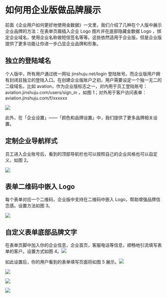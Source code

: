 # 如何用企业版做品牌展示

前面《企业用户如何更好地使用金数据》一文里，我们介绍了几种在个人版中展示企业品牌的方法：在表单页眉插入企业 Logo 图片并在底部隐藏金数据 Logo ，绑定企业域名，使用企业名称做短信签名等等。这些依然适用于企业版，但是企业版提供了更多功能让你进一步凸显企业品牌和形象。

## **独立的登陆域名**

个人版中，所有用户通过统一网址 jinshuju.net/login 登陆账号。而企业版用户拥有封闭且独立的登陆入口。在创建企业版账户之初，用户需要设定一个独一无二的二级域名，比如 avation，作为企业版标志之一，对内用于员工登陆账号：aviation.jinshuju.com/users/sign\_in ，如图 1；对外用于客户访问表单：aviation.jinshuju.com/f/xxxxxx

![](https://images-cdn.shimo.im/PmcLzDgxY7oitLfD/image.png!thumbnail)

此外，在「企业设置」——「颜色和品牌设置」中，我们提供了更多品牌相关设置。

## **定制企业导航样式**

员工进入企业账号后，看到的顶部导航栏也可以按照自己的企业风格也可以自定义，如图 2。

![](https://images-cdn.shimo.im/uyNhrIVq7uQjGx1S/image.png!thumbnail)

  


## **表单二维码中嵌入 Logo**

每个表单对应一个二维码，企业版中支持在二维码中嵌入 Logo，帮助增强品牌信念感。设置方法如图 3。

![](https://images-cdn.shimo.im/9APVtt74y08MG38g/image.png!thumbnail)

  


## **自定义表单底部品牌文字**

在表单页脚中加入你的企业信息，企业首页，客服电话等信息，顺畅地引流填写表单的客户。设置方式如图 4。![](https://images-cdn.shimo.im/MRi5dU2w8jIz1618/image.png!thumbnail)

如此设置后，你的用户看到的表单填写页面将如图 5 展示。![](https://images-cdn.shimo.im/IHvMmwAHU3IWX3oi/image.png!thumbnail)

![](https://images-cdn.shimo.im/IHvMmwAHU3IWX3oi/image.png!thumbnail)

![](https://images-cdn.shimo.im/IHvMmwAHU3IWX3oi/image.png!thumbnail)

![](https://images-cdn.shimo.im/IHvMmwAHU3IWX3oi/image.png!thumbnail)



